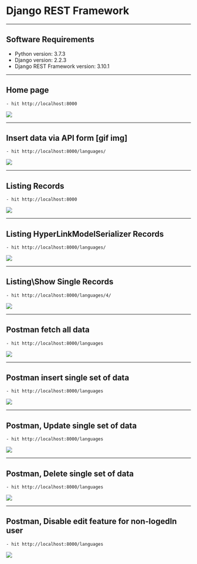 # Django REST Framework

---
## Software Requirements
- Python version: 3.7.3
- Django version: 2.2.3
- Django REST Framework version: 3.10.1


---
## Home page
	- hit http://localhost:8000
<kbd><img src="/imgs-readme/home_v1-1.png"></img></kbd>


---
## Insert data via API form [gif img]
	- hit http://localhost:8000/languages/
<kbd><img src="/imgs-readme/insert-data-api-form_v1-1.gif"></img></kbd>


---
## Listing Records
	- hit http://localhost:8000
<kbd><img src="/imgs-readme/listing_v1-1.png"></img></kbd>


---
## Listing HyperLinkModelSerializer Records
	- hit http://localhost:8000/languages/
<kbd><img src="/imgs-readme/hyperlink-model-serializer_v1-1.png"></img></kbd>


---
## Listing\Show Single Records
	- hit http://localhost:8000/languages/4/
<kbd><img src="/imgs-readme/select-single-data-set_v1-1.png"></img></kbd>


---
## Postman fetch all data
	- hit http://localhost:8000/languages
<kbd><img src="/imgs-readme/postman-get-or-select-all_v1-1.jpg"></img></kbd>


---
## Postman insert single set of data
	- hit http://localhost:8000/languages
<kbd><img src="/imgs-readme/postman-set-insert-single-data_v1-1.jpg"></img></kbd>


---
## Postman, Update single set of data
	- hit http://localhost:8000/languages
<kbd><img src="/imgs-readme/Screenshot from 2019-08-06 12-06-25.png"></img></kbd>


---
## Postman, Delete single set of data
	- hit http://localhost:8000/languages
<kbd><img src="/imgs-readme/Screenshot from 2019-08-06 12-13-05.png"></img></kbd>


---
## Postman, Disable edit feature for non-logedIn user
	- hit http://localhost:8000/languages
<kbd><img src="/imgs-readme/Screenshot from 2019-08-06 12-13-05_v2-1.gif"></img></kbd>
